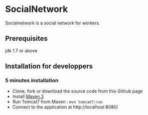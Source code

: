 # SocialNetwork

Socialnetwork is a social network for workers.

Prerequisites
-------------
jdk 1.7 or above

Installation for developpers
---------------------------------------

### 5 minutes installation

- Clone, fork or download the source code from this Github page
- Install [Maven 3](http://maven.apache.org/)
- Run Tomcat7 from Maven : `mvn tomcat7:run`
- Connect to the application at http://localhost:8080/
